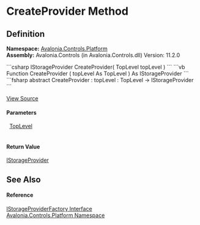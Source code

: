# CreateProvider Method




## Definition
**Namespace:** <a href="N_Avalonia_Controls_Platform">Avalonia.Controls.Platform</a>  
**Assembly:** Avalonia.Controls (in Avalonia.Controls.dll) Version: 11.2.0

<Tabs groupId="api-code-preview">
<TabItem value="csharp" label="C#">
```csharp
IStorageProvider CreateProvider(
	TopLevel topLevel
)
```
</TabItem>
<TabItem value="vb" label="VB">
```vb
Function CreateProvider ( 
	topLevel As TopLevel
) As IStorageProvider
```
</TabItem>
<TabItem value="fsharp" label="F#">
```fsharp
abstract CreateProvider : 
        topLevel : TopLevel -> IStorageProvider 
```
</TabItem>
</Tabs>



<a href="https://github.com/AvaloniaUI/Avalonia/tree/master/src/Avalonia.Controls/Platform/Dialogs/IStorageProviderFactory.cs" title="View the source code">View Source</a>



#### Parameters
<dl><dt>  <a href="T_Avalonia_Controls_TopLevel">TopLevel</a></dt><dd> </dd></dl>

#### Return Value
<a href="T_Avalonia_Platform_Storage_IStorageProvider">IStorageProvider</a>

## See Also


#### Reference
<a href="T_Avalonia_Controls_Platform_IStorageProviderFactory">IStorageProviderFactory Interface</a>  
<a href="N_Avalonia_Controls_Platform">Avalonia.Controls.Platform Namespace</a>  

